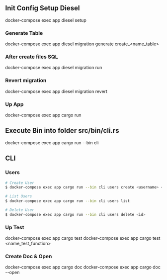 
## Init Config Setup Diesel
docker-compose exec app diesel setup

### Generate Table
docker-compose exec app diesel migration generate create_<name_table>

### After create files SQL
docker-compose exec app diesel migration run

### Revert migration
docker-compose exec app diesel migration revert

### Up App
docker-compose exec app cargo run

## Execute Bin into folder src/bin/cli.rs
docker-compose exec app cargo run --bin cli

## CLI
### Users
```bash
# Create User
$ docker-compose exec app cargo run --bin cli users create <username> <password> <role1>,<role2>

# List Users
$ docker-compose exec app cargo run --bin cli users list

# Delete User
$ docker-compose exec app cargo run --bin cli users delete <id>
```

### Up Test
docker-compose exec app cargo test
docker-compose exec app cargo test <name_test_function>

### Create Doc & Open
docker-compose exec app cargo doc
docker-compose exec app cargo doc --open
